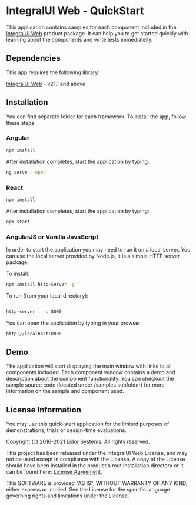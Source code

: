 # IntegralUI Web - QuickStart

This application contains samples for each component included in the [IntegralUI Web](http://www.lidorsystems.com/products/web/studio/) product package. It can help you to get started quickly with learning about the components and write tests immediatelly.

## Dependencies

This app requires the following library:

[IntegralUI Web](https://github.com/lidorsystems/integralui-web) - v21.1 and above


## Installation

You can find separate folder for each framework. To install the app, follow these steps:


### Angular

```bash
npm install
```

After installation completes, start the application by typing:

```bash
ng serve --open
```

### React


```bash
npm install
```

After installation completes, start the application by typing:

```bash
npm start
```


### AngularJS or Vanilla JavaScript

In order to start the application you may need to run it on a local server. You can use the local server provided by Node.js, it is a simple HTTP server package. 

To install:

```bash
npm install http-server -g
```

To run (from your local directory):

```bash

http-server . -p 8000
```

You can open the application by typing in your browser:

```bash
http://localhost:8000
```

## Demo

The application will start displaying the main window with links to all components included. Each component window contains a demo and description about the component functionality. You can checkout the sample source code (located under /samples subfolder) for more information on the sample and component used.


## License Information

You may use this quick-start application for the limited purposes of demonstrations, trials or design-time evaluations.

Copyright (c) 2016-2021 Lidor Systems. All rights reserved.

This project has been released under the IntegralUI Web License, and may not be used except in compliance with the License.
A copy of the License should have been installed in the product's root installation directory or it can be found here: [License Agreement](http://www.lidorsystems.com/products/web/studio/license-agreement.aspx).

This SOFTWARE is provided "AS IS", WITHOUT WARRANTY OF ANY KIND, either express or implied. See the License for the specific language governing rights and limitations under the License.

